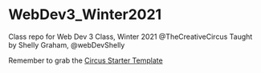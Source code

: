 # WebDev3_Winter2021

Class repo for Web Dev 3 Class, Winter 2021 @TheCreativeCircus
Taught by Shelly Graham, @webDevShelly

Remember to grab the <a href="https://github.com/CreativeCircus/circus-starter" target="_blank">Circus Starter Template</a>
